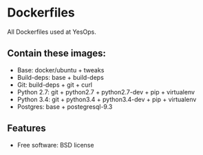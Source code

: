 
# Dockerfiles


All Dockerfiles used at YesOps.

## Contain these images:

* Base: docker/ubuntu + tweaks
* Build-deps: base + build-deps
* Git: build-deps + git + curl
* Python 2.7: git + python2.7 + python2.7-dev + pip + virtualenv
* Python 3.4: git + python3.4 + python3.4-dev + pip + virtualenv
* Postgres: base + postegresql-9.3

## Features

* Free software: BSD license
